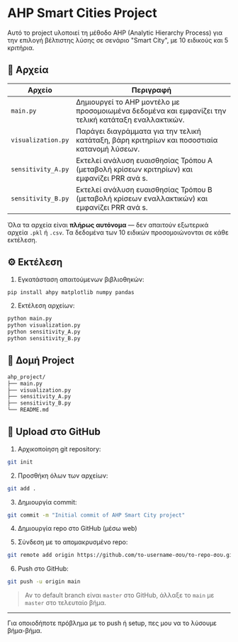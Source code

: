 # AHP Smart Cities Project

Αυτό το project υλοποιεί τη μέθοδο AHP (Analytic Hierarchy Process) για την επιλογή βέλτιστης λύσης σε σενάριο "Smart City", με 10 ειδικούς και 5 κριτήρια.

## 🔧 Αρχεία

| Αρχείο | Περιγραφή |
|--------|-----------|
| `main.py` | Δημιουργεί το AHP μοντέλο με προσομοιωμένα δεδομένα και εμφανίζει την τελική κατάταξη εναλλακτικών. |
| `visualization.py` | Παράγει διαγράμματα για την τελική κατάταξη, βάρη κριτηρίων και ποσοστιαία κατανομή λύσεων. |
| `sensitivity_A.py` | Εκτελεί ανάλυση ευαισθησίας Τρόπου Α (μεταβολή κρίσεων κριτηρίων) και εμφανίζει PRR ανά s. |
| `sensitivity_B.py` | Εκτελεί ανάλυση ευαισθησίας Τρόπου Β (μεταβολή κρίσεων εναλλακτικών) και εμφανίζει PRR ανά s. |

Όλα τα αρχεία είναι **πλήρως αυτόνομα** — δεν απαιτούν εξωτερικά αρχεία `.pkl` ή `.csv`. Τα δεδομένα των 10 ειδικών προσομοιώνονται σε κάθε εκτέλεση.

## ⚙️ Εκτέλεση

1. Εγκατάσταση απαιτούμενων βιβλιοθηκών:

```bash
pip install ahpy matplotlib numpy pandas
```

2. Εκτέλεση αρχείων:

```bash
python main.py
python visualization.py
python sensitivity_A.py
python sensitivity_B.py
```

## 📁 Δομή Project

```bash
ahp_project/
├── main.py
├── visualization.py
├── sensitivity_A.py
├── sensitivity_B.py
└── README.md
```

## 🚀 Upload στο GitHub

1. Αρχικοποίηση git repository:
```bash
git init
```

2. Προσθήκη όλων των αρχείων:
```bash
git add .
```

3. Δημιουργία commit:
```bash
git commit -m "Initial commit of AHP Smart City project"
```

4. Δημιουργία repo στο GitHub (μέσω web)

5. Σύνδεση με το απομακρυσμένο repo:
```bash
git remote add origin https://github.com/το-username-σου/το-repo-σου.git
```

6. Push στο GitHub:
```bash
git push -u origin main
```

> Αν το default branch είναι `master` στο GitHub, άλλαξε το `main` με `master` στο τελευταίο βήμα.

---

Για οποιοδήποτε πρόβλημα με το push ή setup, πες μου να το λύσουμε βήμα-βήμα.

